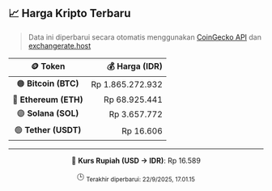 

<!-- HARGA_KRIPTO -->
## 📈 Harga Kripto Terbaru

> Data ini diperbarui secara otomatis menggunakan [CoinGecko API](https://www.coingecko.com/) dan [exchangerate.host](https://exchangerate.host/)

<div align="center">

| 🪙 Token | 💰 Harga (IDR) |
|:------:|---------------:|
| 🟠 **Bitcoin (BTC)**   | Rp 1.865.272.932 |
| 🔵 **Ethereum (ETH)**  | Rp 68.925.441 |
| 🟣 **Solana (SOL)**    | Rp 3.657.772 |
| 🟢 **Tether (USDT)**   | Rp 16.606 |

---

💱 **Kurs Rupiah (USD → IDR)**: Rp 16.589

🕒 <sub>Terakhir diperbarui: 22/9/2025, 17.01.15</sub>

</div>
<!-- /HARGA_KRIPTO -->